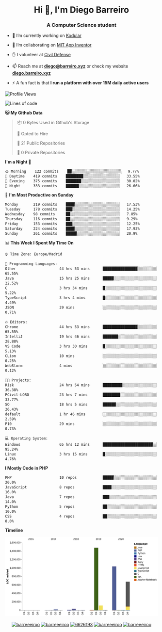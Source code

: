 <h1 align="center">Hi 👋, I'm Diego Barreiro</h1>
<h3 align="center">A Computer Science student</h3>

- 🔭 I’m currently working on [Kodular](https://www.kodular.io)

- 👯 I’m collaborating on [MIT App Inventor](https://github.com/mit-cml/appinventor-sources)

- ✋ I volunteer at [Civil Defense](https://proteccioncivil.sdc.gal)

- 📫 Reach me at **diego@barreiro.xyz** or check my website **[diego.barreiro.xyz](https://diego.barreiro.xyz)**

- ⚡ A fun fact is that **I run a platform with over 15M daily active users**

<!--START_SECTION:waka-->
![Profile Views](http://img.shields.io/badge/Profile%20Views-9-blue)

![Lines of code](https://img.shields.io/badge/From%20Hello%20World%20I%27ve%20Written-3.4%20million%20lines%20of%20code-blue)

**🐱 My Github Data** 

> 📦 0 Bytes Used in Github's Storage 
 > 
> 💼 Opted to Hire
 > 
> 📜 21 Public Repositories 
 > 
> 🔑 0 Private Repositories  
 > 
**I'm a Night 🦉** 

```text
🌞 Morning    122 commits    ██░░░░░░░░░░░░░░░░░░░░░░░   9.77% 
🌆 Daytime    419 commits    ████████░░░░░░░░░░░░░░░░░   33.55% 
🌃 Evening    375 commits    ███████░░░░░░░░░░░░░░░░░░   30.02% 
🌙 Night      333 commits    ██████░░░░░░░░░░░░░░░░░░░   26.66%

```
📅 **I'm Most Productive on Sunday** 

```text
Monday       219 commits    ████░░░░░░░░░░░░░░░░░░░░░   17.53% 
Tuesday      178 commits    ███░░░░░░░░░░░░░░░░░░░░░░   14.25% 
Wednesday    98 commits     ██░░░░░░░░░░░░░░░░░░░░░░░   7.85% 
Thursday     116 commits    ██░░░░░░░░░░░░░░░░░░░░░░░   9.29% 
Friday       153 commits    ███░░░░░░░░░░░░░░░░░░░░░░   12.25% 
Saturday     224 commits    ████░░░░░░░░░░░░░░░░░░░░░   17.93% 
Sunday       261 commits    █████░░░░░░░░░░░░░░░░░░░░   20.9%

```


📊 **This Week I Spent My Time On** 

```text
⌚︎ Time Zone: Europe/Madrid

💬 Programming Languages: 
Other                    44 hrs 53 mins      ████████████████░░░░░░░░░   65.55% 
Java                     15 hrs 25 mins      █████░░░░░░░░░░░░░░░░░░░░   22.52% 
C                        3 hrs 34 mins       █░░░░░░░░░░░░░░░░░░░░░░░░   5.22% 
TypeScript               3 hrs 4 mins        █░░░░░░░░░░░░░░░░░░░░░░░░   4.49% 
JSON                     29 mins             ░░░░░░░░░░░░░░░░░░░░░░░░░   0.71%

🔥 Editors: 
Chrome                   44 hrs 53 mins      ████████████████░░░░░░░░░   65.55% 
IntelliJ                 19 hrs 46 mins      ███████░░░░░░░░░░░░░░░░░░   28.88% 
VS Code                  3 hrs 30 mins       █░░░░░░░░░░░░░░░░░░░░░░░░   5.13% 
CLion                    10 mins             ░░░░░░░░░░░░░░░░░░░░░░░░░   0.25% 
WebStorm                 4 mins              ░░░░░░░░░░░░░░░░░░░░░░░░░   0.12%

🐱‍💻 Projects: 
Risk                     24 hrs 54 mins      █████████░░░░░░░░░░░░░░░░   36.38% 
PCivil-LORO              23 hrs 7 mins       ████████░░░░░░░░░░░░░░░░░   33.77% 
SO                       18 hrs 5 mins       ██████░░░░░░░░░░░░░░░░░░░   26.43% 
default                  1 hr 46 mins        ░░░░░░░░░░░░░░░░░░░░░░░░░   2.59% 
P10                      29 mins             ░░░░░░░░░░░░░░░░░░░░░░░░░   0.73%

💻 Operating System: 
Windows                  65 hrs 12 mins      ███████████████████████░░   95.24% 
Linux                    3 hrs 15 mins       █░░░░░░░░░░░░░░░░░░░░░░░░   4.76%

```

**I Mostly Code in PHP** 

```text
PHP                      10 repos            █████░░░░░░░░░░░░░░░░░░░░   20.0% 
JavaScript               8 repos             ████░░░░░░░░░░░░░░░░░░░░░   16.0% 
Java                     7 repos             ███░░░░░░░░░░░░░░░░░░░░░░   14.0% 
Python                   5 repos             ██░░░░░░░░░░░░░░░░░░░░░░░   10.0% 
CSS                      4 repos             ██░░░░░░░░░░░░░░░░░░░░░░░   8.0%

```


**Timeline**

![Chart not found](https://raw.githubusercontent.com/barreeeiroo/barreeeiroo/master/charts/bar_graph.png) 


<!--END_SECTION:waka-->

<p align="center">
<a href="https://twitter.com/barreeeiroo" target="blank"><img align="center" src="https://cdn.jsdelivr.net/npm/simple-icons@3.0.1/icons/twitter.svg" alt="barreeeiroo" height="20" width="20" /></a>
<a href="https://linkedin.com/in/barreeeiroo" target="blank"><img align="center" src="https://cdn.jsdelivr.net/npm/simple-icons@3.0.1/icons/linkedin.svg" alt="barreeeiroo" height="20" width="20" /></a>
<a href="https://stackoverflow.com/users/6626193" target="blank"><img align="center" src="https://cdn.jsdelivr.net/npm/simple-icons@3.0.1/icons/stackoverflow.svg" alt="6626193" height="20" width="20" /></a>
<a href="https://fb.com/barreeeiroo" target="blank"><img align="center" src="https://cdn.jsdelivr.net/npm/simple-icons@3.0.1/icons/facebook.svg" alt="barreeeiroo" height="20" width="20" /></a>
<a href="https://instagram.com/barreeeiroo" target="blank"><img align="center" src="https://cdn.jsdelivr.net/npm/simple-icons@3.0.1/icons/instagram.svg" alt="barreeeiroo" height="20" width="20" /></a>
</p>
